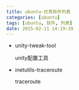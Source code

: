 ```yaml
---
title: ubuntu-优秀软件列表
categories: [ubuntu]
tags: [ubuntu, 软件, 列表]
date: 2015-02-11 14:19:39
---
```


-   unity-tweak-tool

    unity配置工具

-   inetutils-traceroute

    traceroute
